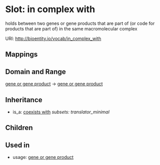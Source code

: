 # Slot: in complex with


holds between two genes or gene products that are part of (or code for products that are part of) in the same macromolecular complex

URI: http://bioentity.io/vocab/in_complex_with
## Mappings

## Domain and Range

[gene or gene product](GeneOrGeneProduct.md) -> [gene or gene product](GeneOrGeneProduct.md)
## Inheritance

 *  is_a: [coexists with](coexists_with.md) *subsets: translator_minimal*
## Children

## Used in

 *  usage: [gene or gene product](GeneOrGeneProduct.md)

